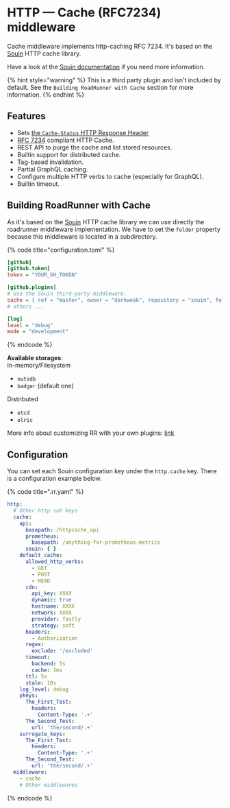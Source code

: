 # HTTP — Cache (RFC7234) middleware

Cache middleware implements http-caching RFC 7234. It's based on the [Souin](https://github.com/darkweak/souin) HTTP
cache library.

Have a look at the [Souin documentation](https://github.com/darkweak/souin) if you need more information.

{% hint style="warning" %}
This is a third party plugin and isn't included by default. See the `Building RoadRunner with Cache` section for more
information.
{% endhint %}

## Features

* Sets [the `Cache-Status` HTTP Response Header](https://httpwg.org/http-extensions/draft-ietf-httpbis-cache-header.html)
* [RFC 7234](https://httpwg.org/specs/rfc7234.html) compliant HTTP Cache.
* REST API to purge the cache and list stored resources.
* Builtin support for distributed cache.
* Tag-based invalidation.
* Partial GraphQL caching.
* Configure multiple HTTP verbs to cache (especially for GraphQL).
* Builtin timeout.

## Building RoadRunner with Cache

As it's based on the [Souin](https://github.com/darkweak/souin) HTTP cache library we can use directly the roadrunner
middleware implementation. We have to set the `folder` property because this middleware is located in a subdirectory.

{% code title="configuration.toml" %}

```ini
[github]
[github.token]
token = "YOUR_GH_TOKEN"

[github.plugins]
# Use the Souin third-party middleware.
cache = { ref = "master", owner = "darkweak", repository = "souin", folder = "/plugins/roadrunner" }
# others ...

[log]
level = "debug"
mode = "development"
```

{% endcode %}

**Available storages**:  
In-memory/Filesystem

* `nutsdb`
* `badger` (default one)

Distributed

* `etcd`
* `olric`

More info about customizing RR with your own plugins: [link](../customization/plugin.md)

## Configuration

You can set each Souin configuration key under the `http.cache` key. There is a configuration example below.

{% code title=".rr.yaml" %}

```yaml
http:
  # Other http sub keys
  cache:
    api:
      basepath: /httpcache_api
      prometheus:
        basepath: /anything-for-prometheus-metrics
      souin: { }
    default_cache:
      allowed_http_verbs:
        - GET
        - POST
        - HEAD
      cdn:
        api_key: XXXX
        dynamic: true
        hostname: XXXX
        network: XXXX
        provider: fastly
        strategy: soft
      headers:
        - Authorization
      regex:
        exclude: '/excluded'
      timeout:
        backend: 5s
        cache: 1ms
      ttl: 5s
      stale: 10s
    log_level: debug
    ykeys:
      The_First_Test:
        headers:
          Content-Type: '.+'
      The_Second_Test:
        url: 'the/second/.+'
    surrogate_keys:
      The_First_Test:
        headers:
          Content-Type: '.+'
      The_Second_Test:
        url: 'the/second/.+'
  middleware:
    - cache
    # Other middlewares
```

{% endcode %}

